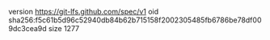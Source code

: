 version https://git-lfs.github.com/spec/v1
oid sha256:f5c61b5d96c52940db84b62b715158f2002305485fb6786be78df009dc3cea9d
size 1277
